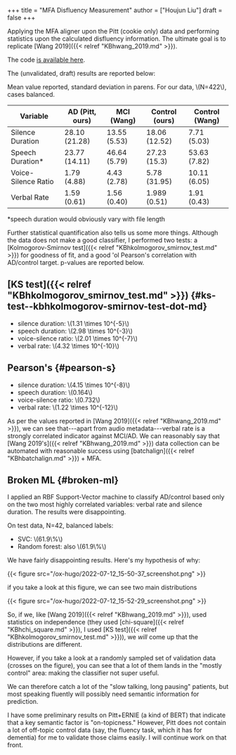 +++
title = "MFA Disfluency Measurement"
author = ["Houjun Liu"]
draft = false
+++

Applying the MFA aligner upon the Pitt (cookie only) data and performing statistics upon the calculated disfluency information. The ultimate goal is to replicate [Wang 2019]({{< relref "KBhwang_2019.md" >}}).

The code [is available here](https://github.com/Jemoka/DBA/blob/f01862efe3fe7c196ff63252d73c86f1b64f03af/analyze.py#L154-L198).

The (unvalidated, draft) results are reported below:

Mean value reported, standard deviation in parens. For our data, \\(N=422\\), cases balanced.

| Variable            | AD (Pitt, ours) | MCI (Wang)   | Control (ours) | Control (Wang) |
|---------------------|-----------------|--------------|----------------|----------------|
| Silence Duration    | 28.10 (21.28)   | 13.55 (5.53) | 18.06 (12.52)  | 7.71 (5.03)    |
| Speech Duration\*   | 23.77 (14.11)   | 46.64 (5.79) | 27.23 (15.3)   | 53.63 (7.82)   |
| Voice-Silence Ratio | 1.79 (4.88)     | 4.43 (2.78)  | 5.78 (31.95)   | 10.11 (6.05)   |
| Verbal Rate         | 1.59 (0.61)     | 1.56 (0.40)  | 1.989 (0.51)   | 1.91 (0.43)    |

\*speech duration would obviously vary with file length

Further statistical quantification also tells us some more things. Although the data does not make a good classifier, I performed two tests: a [Kolmogorov-Smirnov test]({{< relref "KBhkolmogorov_smirnov_test.md" >}}) for goodness of fit, and a good 'ol Pearson's correlation with AD/control target. p-values are reported below.


## [KS test]({{< relref "KBhkolmogorov_smirnov_test.md" >}}) {#ks-test--kbhkolmogorov-smirnov-test-dot-md}

-   silence duration: \\(1.31 \times 10^{-5}\\)
-   speech duration: \\(2.98 \times 10^{-3}\\)
-   voice-silence ratio: \\(2.01 \times 10^{-7}\\)
-   verbal rate: \\(4.32 \times 10^{-10}\\)


## Pearson's {#pearson-s}

-   silence duration: \\(4.15 \times 10^{-8}\\)
-   speech duration: \\(0.164\\)
-   voice-silence ratio: \\(0.732\\)
-   verbal rate: \\(1.22 \times 10^{-12}\\)

As per the values reported in [Wang 2019]({{< relref "KBhwang_2019.md" >}}), we can see that---apart from audio metadata---verbal rate is a strongly correlated indicator against MCI/AD. We can reasonably say that [Wang 2019's]({{< relref "KBhwang_2019.md" >}}) data collection can be automated with reasonable success using [batchalign]({{< relref "KBhbatchalign.md" >}}) + MFA.


## Broken ML {#broken-ml}

I applied an RBF Support-Vector machine to classify AD/control based only on the two most highly correlated variables: verbal rate and silence duration. The results were disappointing.

On test data, N=42, balanced labels:

-   SVC: \\(61.9\\%\\)
-   Random forest: also \\(61.9\\%\\)

We have fairly disappointing results. Here's my hypothesis of why:

{{< figure src="/ox-hugo/2022-07-12_15-50-37_screenshot.png" >}}

if you take a look at this figure, we can see two main distributions

{{< figure src="/ox-hugo/2022-07-12_15-52-29_screenshot.png" >}}

So, if we, like [Wang 2019]({{< relref "KBhwang_2019.md" >}}), used statistics on independence (they used [chi-square]({{< relref "KBhchi_square.md" >}}), I used [KS test]({{< relref "KBhkolmogorov_smirnov_test.md" >}})), we _will_ come up that the distributions are different.

However, if you take a look at a randomly sampled set of validation data (crosses on the figure), you can see that a lot of them lands in the "mostly control" area: making the classifier not super useful.

We can therefore catch a lot of the "slow talking, long pausing" patients, but most speaking fluently will possibly need semantic information for prediction.

I have some preliminary results on Pitt+ERNIE (a kind of BERT) that indicate that a key semantic factor is "on-topicness." However, Pitt does not contain a lot of off-topic control data (say, the fluency task, which it has for dementia) for me to validate those claims easily. I will continue work on that front.